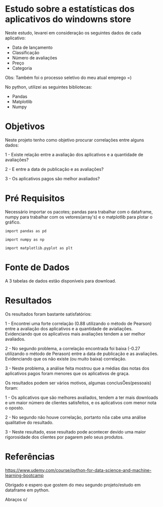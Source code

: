 # Estudo sobre a estatísticas dos aplicativos do windowns store
Neste estudo, levarei em consideração os seguintes dados de cada aplicativo:

- Data de lançamento
- Classificação
- Número de avaliações
- Preço
- Categoria 

Obs: Também foi o processo seletivo do meu atual emprego =)

No python, utilizei as seguintes bibliotecas:

- Pandas
- Matplotlib
- Numpy

# Objetivos
Neste projeto tenho como objetivo procurar correlações entre alguns dados:

1 - Existe relação entre a avaliação dos aplicativos e a quantidade de avaliações? 

2 - E entre a data de publicação e as avaliações?

3 - Os aplicativos pagos são melhor avaliados?

# Pré Requisitos
Necessário importar os pacotes; pandas para trabalhar com o dataframe, numpy para trabalhar com os vetores(array's) e o matplotlib para plotar o gráfico.

```
import pandas as pd

import numpy as np

import matplotlib.pyplot as plt
```

# Fonte de Dados

A 3 tabelas de dados estão disponíveis para download.

# Resultados

Os resultados foram bastante satisfatórios:

1 - Encontrei uma forte correlação (0.88 utilizando o método de Pearson) entre a avaliação dos aplicativos e a quantidade de avialiações.
Evidenciando que os aplicativos mais avaliações tendem a ser melhor avaliados.

2 - No segundo problema, a correlação encontrada foi baixa (-0.27 utilizando o método de Perason) entre a data de publicação e as avaliações.
Evidenciando que os não existe (ou muito baixa) correlação.

3 - Neste problema, a análise feita mostrou que a médias das notas dos aplicativos pagos foram menores que os aplicativos de graça.

Os resultados podem ser vários motivos, algumas conclusÕes(pessoais) foram:

1 - Os aplicativos que são melhores avaliados, tendem a ter mais downloads e um maior número de clientes satisfeitos, e os aplicativos com menor nota o oposto.

2 - No segundo não houve correlação, portanto nõa cabe uma análise qualitative do resultado.

3 - Neste resultado, esse resultado pode acontecer devido uma maior rigorosidade dos clientes por pagarem pelo seus produtos.

# Referências 

https://www.udemy.com/course/python-for-data-science-and-machine-learning-bootcamp

Obrigado e espero que gostem do meu segundo projeto/estudo em dataframe em python.

Abraços o/
